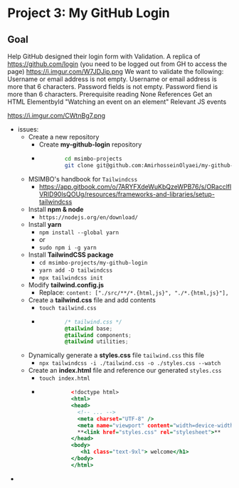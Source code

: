 # Project 3: My GitHub Login
## Goal
Help GitHub designed their login form with Validation. A replica of https://github.com/login (you need to be logged out from GH to access the page)
https://i.imgur.com/W7JDJip.png
We want to validate the following:
Username or email address is not empty.
Username or email address is more that 6 characters.
Password fields is not empty.
Password fiend is more than 6 characters.
Prerequisite reading
None
References
Get an HTML ElementbyId
"Watching an event on an element"
Relevant JS events

https://i.imgur.com/CWtnBg7.png

- issues:  
	- Create a new repository  
		- Create **my-github-login** repository  
		-  
		  ``` bash
		  		  cd msimbo-projects
		  		  git clone git@github.com:AmirhosseinOlyaei/my-github-login.git
		  ```
	- MSIMBO's handbook for `Tailwindcss`  
		- https://app.gitbook.com/o/7ARYFXdeWuKbQzeWPB76/s/ORacclflVRID90lsQOUg/resources/frameworks-and-libraries/setup-tailwindcss  
	- Install **npm & node**  
		- `https://nodejs.org/en/download/`  
	- Install **yarn**  
		- `npm install --global yarn`  
		- or  
		- `sudo npm i -g yarn`  
	- Install **TailwindCSS package**  
		- `cd msimbo-projects/my-github-login`  
		- `yarn add -D tailwindcss`  
		- `npx tailwindcss init`  
	- Modify **tailwind.config.js**  
		- Replace: `content: ["./src/**/*.{html,js}", "./*.{html,js}"],`  
	- Create a **tailwind.css** file and add contents  
		- `touch tailwind.css`  
		-  
		  ``` tailwind.css
		  		  /* tailwind.css */
		  		  @tailwind base;
		  		  @tailwind components;
		  		  @tailwind utilities;
		  ```
	- Dynamically generate a **styles.css** file `tailwind.css` this file  
		- `npx tailwindcss -i ./tailwind.css -o ./styles.css --watch`  
	- Create an **index.html** file and reference our generated `styles.css`  
		- `touch index.html`  
		-  
		  ``` index.html
		  		  	<!doctype html>
		  		  	<html>
		  		  	<head>
		  		  	  <!-- ... -->
		  		  	  <meta charset="UTF-8" />
		  		  	  <meta name="viewport" content="width=device-width, initial-scale=1.0" />
		  		  	  **<link href="styles.css" rel="stylesheet">**
		  		  	</head>
		  		  	<body>
		  		  	   <h1 class="text-9xl"> welcome</h1>
		  		  	</body>
		  		  	</html>
		  ```
-  